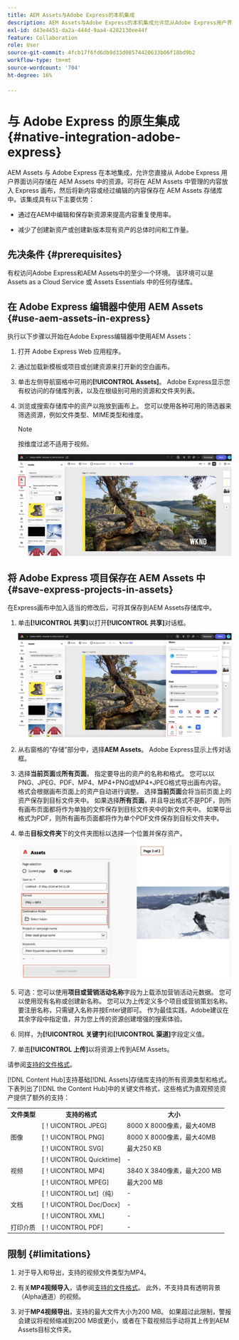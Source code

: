 ```yaml
---
title: AEM Assets与Adobe Express的本机集成
description: AEM Assets与Adobe Express的本机集成允许您从Adobe Express用户界面中直接访问AEM Assets中存储的资源。
exl-id: d43e4451-da2a-444d-9aa4-4282130ee44f
feature: Collaboration
role: User
source-git-commit: 4fcb17f6fd6db9d33d08574420633b06f18bd9b2
workflow-type: tm+mt
source-wordcount: '704'
ht-degree: 16%

---
```


# 与 Adobe Express 的原生集成 {#native-integration-adobe-express}

AEM Assets 与 Adobe Express 在本地集成，允许您直接从 Adobe Express 用户界面访问存储在 AEM Assets 中的资源。可将在 AEM Assets 中管理的内容放入 Express 画布，然后将新内容或经过编辑的内容保存在 AEM Assets 存储库中。该集成具有以下主要优势：

* 通过在AEM中编辑和保存新资源来提高内容重复使用率。

* 减少了创建新资产或创建新版本现有资产的总体时间和工作量。

## 先决条件 {#prerequisites}

有权访问Adobe Express和AEM Assets中的至少一个环境。 该环境可以是 Assets as a Cloud Service 或 Assets Essentials 中的任何存储库。

## 在 Adobe Express 编辑器中使用 AEM Assets {#use-aem-assets-in-express}

执行以下步骤以开始在Adobe Express编辑器中使用AEM Assets：

1. 打开 Adobe Express Web 应用程序。

2. 通过加载新模板或项目或创建资源来打开新的空白画布。

3. 单击左侧导航窗格中可用的&#x200B;**[!UICONTROL Assets]**。 Adobe Express显示您有权访问的存储库列表，以及在根级别可用的资源和文件夹列表。

4. 浏览或搜索存储库中的资产以拖放到画布上。 您可以使用各种可用的筛选器来筛选资源，例如文件类型、MIME类型和维度。

   >[!NOTE]
   >
   >按维度过滤不适用于视频。

   ![从 Assets 加载项纳入资源](assets/adobe-express-native-integration.png)


## 将 Adobe Express 项目保存在 AEM Assets 中 {#save-express-projects-in-assets}

在Express画布中加入适当的修改后，可将其保存到AEM Assets存储库中。

1. 单击&#x200B;**[!UICONTROL 共享]**&#x200B;以打开&#x200B;**[!UICONTROL 共享]**&#x200B;对话框。

   ![将资源保存在 AEM 中](assets/adobe-express-share.png)

2. 从右窗格的“存储”部分中，选择&#x200B;**AEM Assets**。 Adobe Express显示上传对话框。
3. 选择&#x200B;**当前页面**&#x200B;或&#x200B;**所有页面**。 指定要导出的资产的名称和格式。 您可以以PNG、JPEG、PDF、MP4、MP4+PNG或MP4+JPEG格式导出画布内容。 格式会根据画布页面上的资产自动进行调整。
选择**当前页面**&#x200B;会将当前页面上的资产保存到目标文件夹中。 如果选择&#x200B;**所有页面**，并且导出格式不是PDF，则所有画布页面都将作为单独的文件保存到目标文件夹中的新文件夹中。 如果导出格式为PDF，则所有画布页面都将作为单个PDF文件保存到目标文件夹中。

4. 单击&#x200B;**目标文件夹**&#x200B;下的文件夹图标以选择一个位置并保存资产。

   ![将资源保存在 AEM 中](/help/assets/assets/page-selection-and-destination-folder.svg)

5. 可选：您可以使用&#x200B;**项目或营销活动名称**字段为上载添加营销活动元数据。 您可以使用现有名称或创建新名称。 您可以为上传定义多个项目或营销策划名称。 要注册名称，只需键入名称并按Enter键即可。
作为最佳实践，Adobe建议在其余字段中指定值，并为您上传的资源创建增强的搜索体验。

6. 同样，为&#x200B;**[!UICONTROL 关键字]**&#x200B;和&#x200B;**[!UICONTROL 渠道]**&#x200B;字段定义值。

7. 单击&#x200B;**[!UICONTROL 上传]**&#x200B;以将资源上传到AEM Assets。

请参阅[支持的文件格式](asset-properties-content-hub.md#supported-formats)。

[!DNL Content Hub]支持基础[!DNL Assets]存储库支持的所有资源类型和格式。 下表列出了[!DNL the Content Hub]中的关键文件格式，这些格式为直观预览资产提供了额外的支持：

<table> 
    <tbody>
     <tr>
      <th><strong>文件类型</strong></th>
      <th><strong>支持的格式</strong></th>
      <th><strong>大小</strong></th>
     </tr>
     <tr>
        <td rowspan="4"> 图像 </td>
    </tr>
    </tr>
    <tr>
        <td>[！UICONTROL JPEG]</td>
        <td> 8000 X 8000像素，最大40MB</td>
    </tr>
    <tr>
        <td>[！UICONTROL PNG]</td>
        <td> 8000 X 8000像素，最大40MB</td>
    </tr>
    <tr>
        <td>[！UICONTROL SVG]</td>
        <td> 最大250 KB</td>
    </tr>
    <tr>
        <td rowspan="4"> 视频 </td>
    </tr>
    </tr>
    <tr>
        <td>[！UICONTROL Quicktime]</td>
        <td> - </td>
    </tr>
    <tr>
        <td>[！UICONTROL MP4]</td>
        <td> 3840 X 3840像素，最大200 MB</td>
    </tr>
    <tr>
        <td>[！UICONTROL MPEG]</td>
        <td> 最大200 MB </td>
    </tr>
    <tr>
        <td rowspan="4"> 文档 </td>
    </tr>
    </tr>
    <tr>
        <td>[！UICONTROL txt]（纯）</td>
        <td> - </td>
    </tr>
    <tr>
        <td>[！UICONTROL Doc/Docx]</td>
        <td> - </td>
    </tr>
    <tr>
        <td>[！UICONTROL XML]</td>
        <td> - </td>
    </tr>
    <tr>
        <td rowspan="2"> 打印介质 </td>
    </tr>
    </tr>
    <tr>
        <td>[！UICONTROL PDF]</td>
        <td> - </td>
    </tr>
    </tbody>
</table>

## 限制 {#limitations}

1. 对于导入和导出，支持的视频文件类型为MP4。

2. 有关&#x200B;**MP4视频导入**，请参阅[支持的文件格式](asset-properties-content-hub.md#supported-formats)。 此外，不支持具有透明背景（Alpha通道）的视频。
   <!--
   1. The maximum file size supported is 200 MB. If this limit exceeds, an alert message displays.
   2. The maximum supported resolution is 3840 X 3840 pixels.
   3. Videos with transparent backgrounds (alpha channel) are not supported.
   -->

3. 对于&#x200B;**MP4视频导出**，支持的最大文件大小为200 MB。 如果超过此限制，警报会建议将视频缩减到200 MB或更小，或者在下载视频后手动将其上传到AEM Assets目标文件夹。



